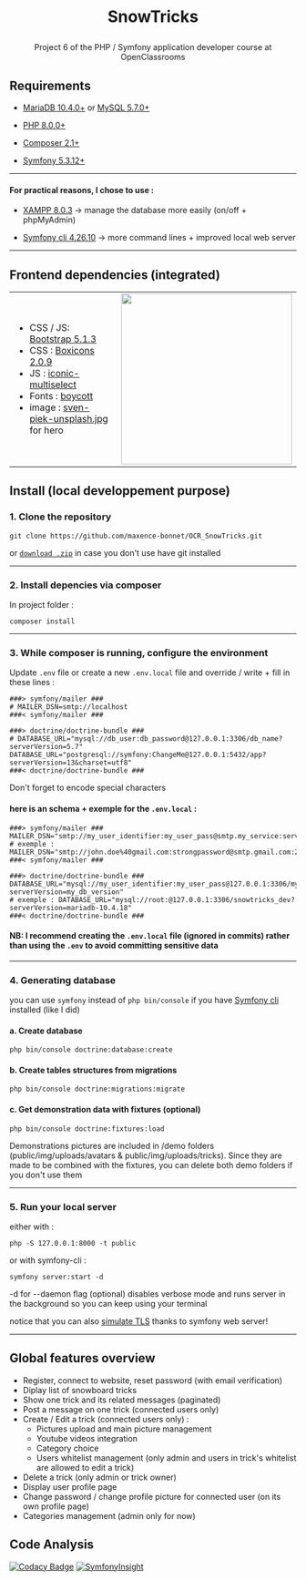 # <p align="center">SnowTricks</p>
<p align="center">Project 6 of the PHP / Symfony application developer course at OpenClassrooms</p>

## Requirements

- [MariaDB 10.4.0+](https://go.mariadb.com/) or [MySQL 5.7.0+](https://www.mysql.com/)

- [PHP 8.0.0+](https://www.php.net/) 

- [Composer 2.1+](https://getcomposer.org/) 

- [Symfony 5.3.12+](https://symfony.com/)

---

#### For practical reasons, I chose to use :

- [XAMPP 8.0.3](https://www.apachefriends.org/fr/index.html) -> manage the database more easily (on/off + phpMyAdmin)

- [Symfony cli 4.26.10](https://symfony.com/download) -> more command lines + improved local web server

---

## Frontend dependencies (integrated)
<div align="center">
  <table>
    <tr>
      <td>
        <ul>
          <li>CSS / JS: <a href="https://getbootstrap.com/" target="_blank">Bootstrap 5.1.3</a></li>
          <li>CSS : <a href="https://boxicons.com/" target="_blank">Boxicons 2.0.9</a></li>
          <li>JS : <a href="https://github.com/sidneywm/iconic-multiselect" target="_blank">iconic-multiselect</a></li>
          <li>Fonts : <a href="https://www.dafont.com/boycott.font" target="_blank">boycott</a></li>
          <li>image : <a href="https://unsplash.com/photos/xqO2r9QUyvo" target="_blank">sven-piek-unsplash.jpg</a> for hero</li>
        </ul>
      </td>
      <td>
       <a href="https://unsplash.com/photos/xqO2r9QUyvo" target="_blank">
        <img src="https://images.unsplash.com/photo-1583598251027-fda841054458?ixlib=rb-1.2.1&ixid=MnwxMjA3fDB8MHxwaG90by1wYWdlfHx8fGVufDB8fHx8&auto=format&fit=crop&w=1470&q=80"     width="300">
        </a>
      </td>
    </tr> 
  </table>
</div>

## Install (local developpement purpose)

### 1. Clone the repository

```
git clone https://github.com/maxence-bonnet/OCR_SnowTricks.git
```

or [`download .zip`](https://github.com/maxence-bonnet/OCR_SnowTricks/archive/refs/heads/master.zip) in case you don't use have git installed

---

### 2. Install depencies via composer

In project folder :

```
composer install
```

---

### 3. While composer is running, configure the environment

Update `.env` file or create a new `.env.local` file and override / write + fill in these lines : 

```env
###> symfony/mailer ###
# MAILER_DSN=smtp://localhost
###< symfony/mailer ###

###> doctrine/doctrine-bundle ###
# DATABASE_URL="mysql://db_user:db_password@127.0.0.1:3306/db_name?serverVersion=5.7"
DATABASE_URL="postgresql://symfony:ChangeMe@127.0.0.1:5432/app?serverVersion=13&charset=utf8"
###< doctrine/doctrine-bundle ###
```
Don't forget to encode special characters

#### here is an schema + exemple for the `.env.local` :

```env
###> symfony/mailer ###
MAILER_DSN="smtp://my_user_identifier:my_user_pass@smtp.my_service:service_port"
# exemple : MAILER_DSN="smtp://john.doe%40gmail.com:strongpassword@smtp.gmail.com:25"
###< symfony/mailer ###

###> doctrine/doctrine-bundle ###
DATABASE_URL="mysql://my_user_identifier:my_user_pass@127.0.0.1:3306/my_db_name?serverVersion=my_db_version"
# exemple : DATABASE_URL="mysql://root:@127.0.0.1:3306/snowtricks_dev?serverVersion=mariadb-10.4.18"
###< doctrine/doctrine-bundle ###
```
#### NB: I recommend creating the `.env.local` file (ignored in commits) rather than using the `.env` to avoid committing sensitive data

---

### 4. Generating database

you can use `symfony` instead of `php bin/console` if you have [Symfony cli](https://symfony.com/download) installed (like I did)

#### a. Create database

```
php bin/console doctrine:database:create
```

#### b. Create tables structures from migrations

```
php bin/console doctrine:migrations:migrate
```

#### c. Get demonstration data with fixtures (optional)

```
php bin/console doctrine:fixtures:load
```

Demonstrations pictures are included in /demo folders (public/img/uploads/avatars & public/img/uploads/tricks). Since they are made to be combined with the fixtures, you can delete both demo folders if you don't use them

---

### 5. Run your local server

either with :

```
php -S 127.0.0.1:8000 -t public
```
or with symfony-cli :

```
symfony server:start -d
```
-d for --daemon flag (optional) disables verbose mode and runs server in the background so you can keep using your terminal

notice that you can also [simulate TLS](https://symfony.com/doc/current/setup/symfony_server.html#enabling-tls) thanks to symfony web server!

---

## Global features overview

- Register, connect to website, reset password (with email verification)
- Diplay list of snowboard tricks
- Show one trick and its related messages (paginated)
- Post a message on one trick (connected users only)
- Create / Edit a trick (connected users only) :
  -  Pictures upload and main picture management
  -  Youtube videos integration
  -  Category choice
  -  Users whitelist management (only admin and users in trick's whitelist are allowed to edit a trick)
- Delete a trick (only admin or trick owner)
- Display user profile page
- Change password / change profile picture for connected user (on its own profile page)
- Categories management (admin only for now)

## Code Analysis

[![Codacy Badge](https://app.codacy.com/project/badge/Grade/1504ef8461814c88b5bbad596657fd61)](https://www.codacy.com/gh/maxence-bonnet/OCR_SnowTricks/dashboard?utm_source=github.com&amp;utm_medium=referral&amp;utm_content=maxence-bonnet/OCR_SnowTricks&amp;utm_campaign=Badge_Grade) [![SymfonyInsight](https://insight.symfony.com/projects/af020a04-a199-43db-9d08-f242580f54ee/mini.svg)](https://insight.symfony.com/projects/af020a04-a199-43db-9d08-f242580f54ee)
